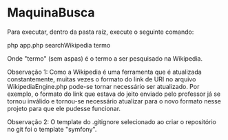 # MaquinaBusca

Para executar, dentro da pasta raíz, execute o seguinte comando:

php app.php searchWikipedia termo

Onde "termo" (sem aspas) é o termo a ser pesquisado na Wikipedia.

Observação 1: Como a Wikipedia é uma ferramenta que é atualizada constantemente, muitas vezes o formato do link de URI no arquivo WikipediaEngine.php pode-se tornar necessário ser atualizado. Por exemplo, o formato do link que estava do jeito enviado pelo professor já se tornou inválido e tornou-se necessário atualizar para o novo formato nesse projeto para que ele pudesse funcionar.

Observação 2: O template do .gitignore selecionado ao criar o repositório no git foi o template "symfony".

